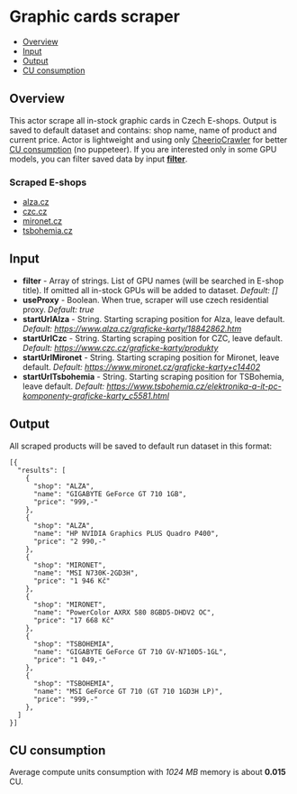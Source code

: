 # Graphic cards scraper

-   [Overview](#overview)
-   [Input](#input)
-   [Output](#output)
-   [CU consumption](#cu-consumption)

## Overview

This actor scrape all in-stock graphic cards in Czech E-shops. Output is saved to default dataset and contains: shop name, name of product and current price. Actor is lightweight and using only [CheerioCrawler](https://sdk.apify.com/docs/api/cheerio-crawler) for better [CU consumption](#cu-consumption) (no puppeteer). If you are interested only in some GPU models, you can filter saved data by input [**filter**](#input).

### Scraped E-shops

-   [alza.cz](https://alza.cz/)
-   [czc.cz](https://czc.cz/)
-   [mironet.cz](https://mironet.cz/)
-   [tsbohemia.cz](https://tsbohemia.cz/)

## Input

-   **filter** - Array of strings. List of GPU names (will be searched in E-shop title). If omitted all in-stock GPUs will be added to dataset. _Default: []_
-   **useProxy** - Boolean. When true, scraper will use czech residential proxy. _Default: true_
-   **startUrlAlza** - String. Starting scraping position for Alza, leave default. _Default: https://www.alza.cz/graficke-karty/18842862.htm_
-   **startUrlCzc** - String. Starting scraping position for CZC, leave default. _Default: https://www.czc.cz/graficke-karty/produkty_
-   **startUrlMironet** - String. Starting scraping position for Mironet, leave default. _Default: https://www.mironet.cz/graficke-karty+c14402_
-   **startUrlTsbohemia** - String. Starting scraping position for TSBohemia, leave default. _Default: https://www.tsbohemia.cz/elektronika-a-it-pc-komponenty-graficke-karty_c5581.html_

## Output

All scraped products will be saved to default run dataset in this format:

```
[{
  "results": [
    {
      "shop": "ALZA",
      "name": "GIGABYTE GeForce GT 710 1GB",
      "price": "999,-"
    },
    {
      "shop": "ALZA",
      "name": "HP NVIDIA Graphics PLUS Quadro P400",
      "price": "2 990,-"
    },
    {
      "shop": "MIRONET",
      "name": "MSI N730K-2GD3H",
      "price": "1 946 Kč"
    },
    {
      "shop": "MIRONET",
      "name": "PowerColor AXRX 580 8GBD5-DHDV2 OC",
      "price": "17 668 Kč"
    },
    {
      "shop": "TSBOHEMIA",
      "name": "GIGABYTE GeForce GT 710 GV-N710D5-1GL",
      "price": "1 049,-"
    },
    {
      "shop": "TSBOHEMIA",
      "name": "MSI GeForce GT 710 (GT 710 1GD3H LP)",
      "price": "999,-"
    },
  ]
}]
```

## CU consumption

Average compute units consumption with _1024 MB_ memory is about **0.015** CU.

